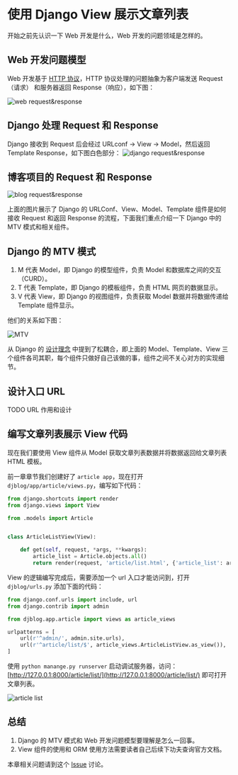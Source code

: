 # 使用 Django View 展示文章列表

开始之前先认识一下 Web 开发是什么，Web 开发的问题领域是怎样的。

## Web 开发问题模型
Web 开发基于 [HTTP 协议](#)，HTTP 协议处理的问题抽象为客户端发送 Request（请求） 和服务器返回 Response（响应），如下图：

![web request&response](http://cdn.defcoding.com/D43F37A1-BB69-41BB-8129-195CA16AD425.png)

## Django 处理 Request 和 Response
Django 接收到 Request 后会经过 URLconf -> View -> Model，然后返回 Template Response，如下图白色部分：
![django request&response](http://cdn.defcoding.com/8D1E6A6B-E18D-49E9-BFBC-A80CF5018B5C.png)

## 博客项目的 Request 和 Response

![blog request&response](http://cdn.defcoding.com/76BFC046-8E3B-46E8-B8F0-0C31376A790F.png)

上面的图片展示了 Django 的 URLConf、View、Model、Template 组件是如何接收 Request 和返回 Response 的流程，下面我们重点介绍一下 Django 中的 MTV 模式和相关组件。

## Django 的 MTV 模式

1. M 代表 Model，即 Django 的模型组件，负责 Model 和数据库之间的交互（CURD）。
2. T 代表 Template，即 Django 的模板组件，负责 HTML 网页的数据显示。
3. V 代表 View，即 Django 的视图组件，负责获取 Model 数据并将数据传递给 Template 组件显示。

他们的关系如下图：

![MTV](http://cdn.defcoding.com/475F253E-4C47-41BA-9222-45B76202EC9F.png)

从 Django 的 [设计理念](https://docs.djangoproject.com/zh-hans/2.2/misc/design-philosophies/) 中提到了松耦合，即上面的 Model、Template、View 三个组件各司其职，每个组件只做好自己该做的事，组件之间不关心对方的实现细节。

## 设计入口 URL
TODO URL 作用和设计

## 编写文章列表展示 View 代码
现在我们要使用 View 组件从 Model 获取文章列表数据并将数据返回给文章列表 HTML 模板。

前一章章节我们创建好了 `article app`，现在打开 `djblog/app/article/views.py`，编写如下代码：
``` python
from django.shortcuts import render
from django.views import View

from .models import Article


class ArticleListView(View):

    def get(self, request, *args, **kwargs):
        article_list = Article.objects.all()
        return render(request, 'article/list.html', {'article_list': article_list})
```

View 的逻辑编写完成后，需要添加一个 url 入口才能访问到，打开 `djblog/urls.py` 添加下面的代码：
``` python
from django.conf.urls import include, url
from django.contrib import admin

from djblog.app.article import views as article_views

urlpatterns = [
    url(r'^admin/', admin.site.urls),
    url(r'^article/list/$', article_views.ArticleListView.as_view()),
]
```

使用 `python manange.py runserver` 启动调试服务器，访问：[http://127.0.0.1:8000/article/list/](http://127.0.0.1:8000/article/list/) 即可打开文章列表。

![article list](http://cdn.defcoding.com/1F23A15A-34A7-4B07-A20C-E2F49F2711DB.png)

## 总结
1. Django 的 MTV 模式和 Web 开发问题模型要理解是怎么一回事。
2. View 组件的使用和 ORM 使用方法需要读者自己后续下功夫查询官方文档。

本章相关问题请到这个 [Issue](https://github.com/runforever/djblog/issues/5) 讨论。
